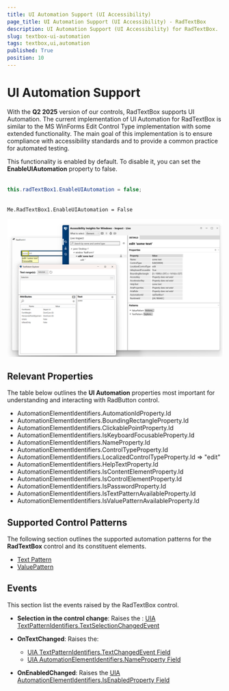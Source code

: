 ```yaml
---
title: UI Automation Support (UI Accessibility)
page_title: UI Automation Support (UI Accessibility) - RadTextBox
description: UI Automation Support (UI Accessibility) for RadTextBox.   
slug: textbox-ui-automation
tags: textbox,ui,automation
published: True
position: 10
---
```


# UI Automation Support

With the __Q2 2025__ version of our controls, RadTextBox supports UI Automation. The current implementation of UI Automation for RadTextBox is similar to the MS WinForms Edit Control Type implementation with some extended functionality. The main goal of this implementation is to ensure compliance with accessibility standards and to provide a common practice for automated testing. 

This functionality is enabled by default. To disable it, you can set the __EnableUIAutomation__ property to false.


````C#

this.radTextBox1.EnableUIAutomation = false;

````
````VB.NET

Me.RadTextBox1.EnableUIAutomation = False

````

![textbox-ui-automation](images/textbox-ui-automation001.png)

## Relevant Properties 

The table below outlines the __UI Automation__ properties most important for understanding and interacting with RadButton control.

* AutomationElementIdentifiers.AutomationIdProperty.Id 
* AutomationElementIdentifiers.BoundingRectangleProperty.Id
* AutomationElementIdentifiers.ClickablePointProperty.Id
* AutomationElementIdentifiers.IsKeyboardFocusableProperty.Id
* AutomationElementIdentifiers.NameProperty.Id 
* AutomationElementIdentifiers.ControlTypeProperty.Id
* AutomationElementIdentifiers.LocalizedControlTypeProperty.Id => "edit"
* AutomationElementIdentifiers.HelpTextProperty.Id
* AutomationElementIdentifiers.IsContentElementProperty.Id
* AutomationElementIdentifiers.IsControlElementProperty.Id
* AutomationElementIdentifiers.IsPasswordProperty.Id
* AutomationElementIdentifiers.IsTextPatternAvailableProperty.Id
* AutomationElementIdentifiers.IsValuePatternAvailableProperty.Id

## Supported Control Patterns

The following section outlines the supported automation patterns for the __RadTextBox__ control and its constituent elements.

* [Text Pattern](https://learn.microsoft.com/en-us/dotnet/api/system.windows.automation.textpattern?view=windowsdesktop-9.0)
* [ValuePattern](https://learn.microsoft.com/en-us/dotnet/api/system.windows.automation.valuepattern?view=windowsdesktop-9.0)

## Events

This section list the events raised by the RadTextBox control.

* __Selection in the control change__: Raises the :
	[UIA TextPatternIdentifiers.TextSelectionChangedEvent](https://learn.microsoft.com/en-us/dotnet/api/system.windows.automation.textpattern.textselectionchangedevent?view=windowsdesktop-9.0#system-windows-automation-textpattern-textselectionchangedevent)

* __OnTextChanged__: Raises the:
	* [UIA TextPatternIdentifiers.TextChangedEvent Field](https://learn.microsoft.com/en-us/dotnet/api/system.windows.automation.textpatternidentifiers.textchangedevent?view=windowsdesktop-9.0#system-windows-automation-textpatternidentifiers-textchangedevent)
	* [UIA AutomationElementIdentifiers.NameProperty Field](https://learn.microsoft.com/en-us/dotnet/api/system.windows.automation.valuepattern.valueproperty?view=windowsdesktop-9.0)
	
* __OnEnabledChanged__: Raises the [UIA AutomationElementIdentifiers.IsEnabledProperty Field](https://learn.microsoft.com/en-us/dotnet/api/system.windows.automation.automationelementidentifiers.isenabledproperty?view=windowsdesktop-9.0#system-windows-automation-automationelementidentifiers-isenabledproperty)



